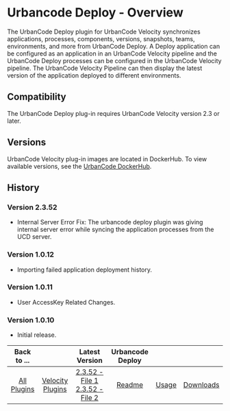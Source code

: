 
# Urbancode Deploy - Overview

The UrbanCode Deploy plugin for UrbanCode Velocity synchronizes applications, processes, components, versions, snapshots, teams, environments, and more from UrbanCode Deploy. A Deploy application can be configured as an application in an UrbanCode Velocity pipeline and the UrbanCode Deploy processes can be configured in the UrbanCode Velocity pipeline. The UrbanCode Velocity Pipeline can then display the latest version of the application deployed to different environments.

## Compatibility

The UrbanCode Deploy plug-in requires UrbanCode Velocity version 2.3 or later.

## Versions

UrbanCode Velocity plug-in images are located in DockerHub. To view available versions, see the [UrbanCode DockerHub](https://hub.docker.com/r/urbancode/ucv-ext-ucd/tags).

## History


### Version 2.3.52

* Internal Server Error Fix: The urbancode deploy plugin was giving internal server error while syncing the application processes from the UCD server.

### Version 1.0.12

* Importing failed application deployment history.

### Version 1.0.11

* User AccessKey Related Changes.

### Version 1.0.10

* Initial release.


|Back to ...||Latest Version|Urbancode Deploy |||
| :---: | :---: | :---: | :---: | :---: | :---: |
|[All Plugins](../../index.md)|[Velocity Plugins](../README.md)|[2.3.52 - File 1](https://raw.githubusercontent.com/UrbanCode/IBM-UCV-PLUGINS/main/files/ucv-ext-ucd/ucv-ext-ucd:2.3.52.tar.7z.001) [2.3.52 - File 2](https://raw.githubusercontent.com/UrbanCode/IBM-UCV-PLUGINS/main/files/ucv-ext-ucd/ucv-ext-ucd:2.3.52.tar.7z.002)|[Readme](README.md)|[Usage](usage.md)|[Downloads](downloads.md)|
